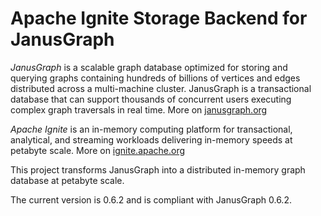 # Apache Ignite Storage Backend for JanusGraph
*JanusGraph* is a scalable graph database optimized for storing and querying graphs containing hundreds of billions of vertices and edges distributed across a multi-machine cluster. JanusGraph is a transactional database that can support thousands of concurrent users executing complex graph traversals in real time. More on [janusgraph.org](https:/janusgraph.org)

*Apache Ignite* is an in-memory computing platform for transactional, analytical, and streaming workloads delivering in-memory speeds at petabyte scale. More on [ignite.apache.org](https://ignite.apache.org)

This project transforms JanusGraph into a distributed in-memory graph database at petabyte scale.

The current version is 0.6.2 and is compliant with JanusGraph 0.6.2.
